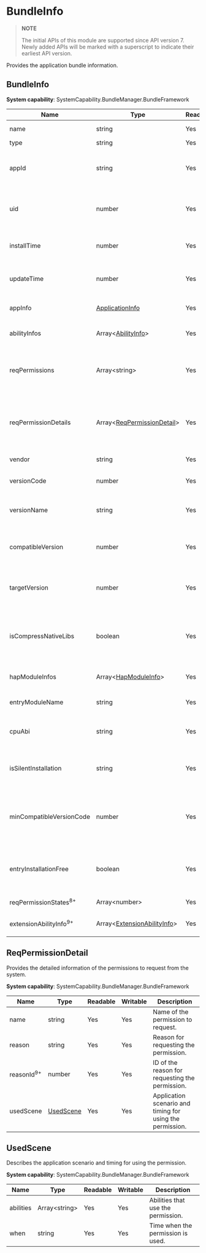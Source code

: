 # BundleInfo



> **NOTE**
>
> The initial APIs of this module are supported since API version 7. Newly added APIs will be marked with a superscript to indicate their earliest API version.



Provides the application bundle information.

## BundleInfo

 **System capability**: SystemCapability.BundleManager.BundleFramework

| Name                             | Type                                                        | Readable| Writable| Description                                      |
| --------------------------------- | ------------------------------------------------------------ | ---- | ---- | ------------------------------------------ |
| name                              | string                                                       | Yes  | No  | Bundle name.                              |
| type                              | string                                                       | Yes  | No  | Bundle type.                                |
| appId                             | string                                                       | Yes  | No  | ID of the application to which the bundle belongs.                      |
| uid                               | number                                                       | Yes  | No  | UID of the application to which the bundle belongs.                     |
| installTime                       | number                                                       | Yes  | No  | Time when the HAP file was installed.                             |
| updateTime                        | number                                                       | Yes  | No  | Time when the HAP file was updated.                             |
| appInfo                           | [ApplicationInfo](js-apis-bundle-ApplicationInfo.md)         | Yes  | No  | Application configuration information.                        |
| abilityInfos                      | Array\<[AbilityInfo](js-apis-bundle-AbilityInfo.md)>         | Yes  | No  | Ability configuration information.                         |
| reqPermissions                    | Array\<string>                                               | Yes  | No  | Permissions to request from the system for running the application.          |
| reqPermissionDetails              | Array\<[ReqPermissionDetail](#ReqPermissionDetail)>          | Yes  | No  | Detailed information of the permissions to request from the system.|
| vendor                            | string                                                       | Yes  | No  | Vendor of the bundle.                            |
| versionCode                       | number                                                       | Yes  | No  | Version number of the bundle.                            |
| versionName                       | string                                                       | Yes  | No  | Version description of the bundle.                  |
| compatibleVersion                 | number                                                       | Yes  | No  | Earliest SDK version required for running the bundle.           |
| targetVersion                     | number                                                       | Yes  | No  | Latest SDK version required for running the bundle.             |
| isCompressNativeLibs              | boolean                                                      | Yes  | No  | Whether to compress the native library of the bundle. The default value is **true**.        |
| hapModuleInfos                    | Array\<[HapModuleInfo](js-apis-bundle-HapModuleInfo.md)>     | Yes  | No  | Module configuration information.                            |
| entryModuleName                   | string                                                       | Yes  | No  | Name of the entry module.                           |
| cpuAbi                            | string                                                       | Yes  | No  | cpuAbi information of the bundle.                        |
| isSilentInstallation              | string                                                       | Yes  | No  | Whether the application can be installed in silent mode.                          |
| minCompatibleVersionCode          | number                                                       | Yes  | No  | Earliest version compatible with the bundle in the distributed scenario.        |
| entryInstallationFree             | boolean                                                      | Yes  | No  | Whether installation-free is supported for the entry module.                       |
| reqPermissionStates<sup>8+</sup>  | Array\<number>                                               | Yes  | No  | Permission grant state.                        |
| extensionAbilityInfo<sup>9+</sup> | Array\<[ExtensionAbilityInfo](js-apis-bundle-ExtensionAbilityInfo.md)> | Yes  | No  | Extension ability information.                       |



## ReqPermissionDetail

Provides the detailed information of the permissions to request from the system.

 **System capability**: SystemCapability.BundleManager.BundleFramework

| Name                 | Type                   | Readable| Writable| Description                |
| --------------------- | ----------------------- | ---- | ---- | -------------------- |
| name                  | string                  | Yes  | Yes  | Name of the permission to request.  |
| reason                | string                  | Yes  | Yes  | Reason for requesting the permission.  |
| reasonId<sup>9+</sup> | number                  | Yes  | Yes  | ID of the reason for requesting the permission.|
| usedScene             | [UsedScene](#usedscene) | Yes  | Yes  | Application scenario and timing for using the permission.|



## UsedScene

Describes the application scenario and timing for using the permission.

 **System capability**: SystemCapability.BundleManager.BundleFramework

| Name     | Type          | Readable| Writable| Description                     |
| --------- | -------------- | ---- | ---- | ------------------------- |
| abilities | Array\<string> | Yes  | Yes  | Abilities that use the permission.|
| when      | string         | Yes  | Yes  | Time when the permission is used.         |
